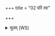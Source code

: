 +++
title = "02 परि त्वा"

+++
<details><summary>मूलम् (WS)</summary>

परि त्वा रोहितैर्वर्णैर्दीर्घायुत्वाय दध्मसि।  
यथा त्वमरपा असो अथोहरितो भव ॥ २ ॥
</details>